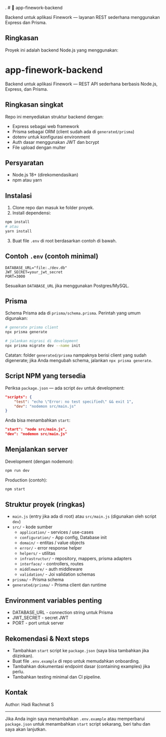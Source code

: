 . # 🛒 app-finework-backend

Backend untuk aplikasi Finework — layanan REST sederhana menggunakan Express dan Prisma.

## Ringkasan

Proyek ini adalah backend Node.js yang menggunakan:
# app-finework-backend

Backend untuk aplikasi Finework — REST API sederhana berbasis Node.js, Express, dan Prisma.

## Ringkasan singkat

Repo ini menyediakan struktur backend dengan:

- Express sebagai web framework
- Prisma sebagai ORM (client sudah ada di `generated/prisma`)
- dotenv untuk konfigurasi environment
- Auth dasar menggunakan JWT dan bcrypt
- File upload dengan multer

## Persyaratan

- Node.js 18+ (direkomendasikan)
- npm atau yarn

## Instalasi

1. Clone repo dan masuk ke folder proyek.
2. Install dependensi:

```bash
npm install
# atau
yarn install
```

3. Buat file `.env` di root berdasarkan contoh di bawah.

## Contoh `.env` (contoh minimal)

```
DATABASE_URL="file:./dev.db"
JWT_SECRET=your_jwt_secret
PORT=3000
```

Sesuaikan `DATABASE_URL` jika menggunakan Postgres/MySQL.

## Prisma

Schema Prisma ada di `prisma/schema.prisma`. Perintah yang umum digunakan:

```bash
# generate prisma client
npx prisma generate

# jalankan migrasi di development
npx prisma migrate dev --name init
```

Catatan: folder `generated/prisma` nampaknya berisi client yang sudah digenerate; jika Anda mengubah schema, jalankan `npx prisma generate`.

## Script NPM yang tersedia

Periksa `package.json` — ada script `dev` untuk development:

```json
"scripts": {
	"test": "echo \"Error: no test specified\" && exit 1",
	"dev": "nodemon src/main.js"
}
```

Anda bisa menambahkan `start`:

```json
"start": "node src/main.js",
"dev": "nodemon src/main.js"
```

## Menjalankan server

Development (dengan nodemon):

```bash
npm run dev
```

Production (contoh):

```bash
npm start
```

## Struktur proyek (ringkas)

- `main.js` (entry jika ada di root) atau `src/main.js` (digunakan oleh script `dev`)
- `src/` - kode sumber
	- `application/` - services / use-cases
	- `configuration/` - App config, Database init
	- `domain/` - entitas / value objects
	- `error/` - error response helper
	- `helpers/` - utilitas
	- `infrastructur/` - repository, mappers, prisma adapters
	- `interface/` - controllers, routes
	- `middleware/` - auth middleware
	- `validation/` - Joi validation schemas
- `prisma/` - Prisma schema
- `generated/prisma/` - Prisma client dan runtime

## Environment variables penting

- DATABASE_URL - connection string untuk Prisma
- JWT_SECRET - secret JWT
- PORT - port untuk server

## Rekomendasi & Next steps

- Tambahkan `start` script ke `package.json` (saya bisa tambahkan jika diizinkan).
- Buat file `.env.example` di repo untuk memudahkan onboarding.
- Tambahkan dokumentasi endpoint dasar (containing examples) jika perlu.
- Tambahkan testing minimal dan CI pipeline.

## Kontak

Author: Hadi Rachmat S

---

Jika Anda ingin saya menambahkan `.env.example` atau memperbarui `package.json` untuk menambahkan `start` script sekarang, beri tahu dan saya akan lanjutkan.
